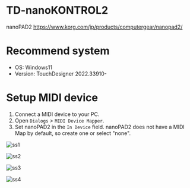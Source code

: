 # TD-nanoKONTROL2

nanoPAD2
https://www.korg.com/jp/products/computergear/nanopad2/

# Recommend system

- OS: Windows11
- Version: TouchDesigner 2022.33910-

# Setup MIDI device

1. Connect a MIDI device to your PC.
2. Open `Dialogs` > `MIDI Device Mapper`.
4. Set nanoPAD2 in the `In Device` field. nanoPAD2 does not have a MIDI Map by default, so create one or select "none".


![ss1](https://github.com/hisahayashi/TD-nanoKONTROL2/assets/1713215/acf30187-15e5-4a8f-876c-386c36bc5373)

![ss2](https://github.com/hisahayashi/TD-nanoKONTROL2/assets/1713215/1b266e1c-7c4b-4694-98dd-6815cb4a100e)

![ss3](https://github.com/hisahayashi/TD-nanoKONTROL2/assets/1713215/93411813-593e-4fd4-a35b-dfc4e3f7c47b)

![ss4](https://github.com/hisahayashi/TD-nanoKONTROL2/assets/1713215/2b295959-51d7-4a3c-a632-ac855bac4acd)

